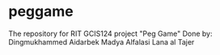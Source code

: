 # peggame
The repository for RIT GCIS124 project "Peg Game"
Done by:
Dingmukhammed Aidarbek
Madya Alfalasi
Lana al Tajer